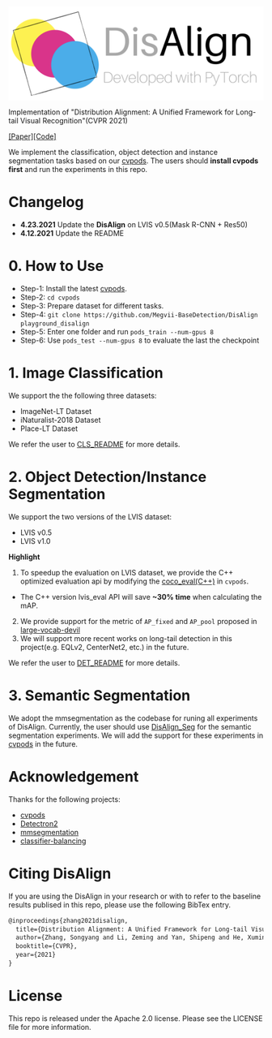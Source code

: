 
<!-- <div align=center><img src=".src/disalign.png"><div align=mi> -->
<div align=center><img src=".src/disalign.png" align="middle" width="600"/><div align=left>


Implementation of "Distribution Alignment: A Unified Framework for Long-tail Visual Recognition"(CVPR 2021)

[[Paper]](https://arxiv.org/abs/2103.16370)[[Code]](https://github.com/Megvii-BaseDetection/DisAlign)

We implement the classification, object detection and instance segmentation tasks based on our [cvpods](https://github.com/Megvii-BaseDetection/cvpods). The users should **install cvpods first** and run the experiments in this repo.

# Changelog
- **4.23.2021** Update the **DisAlign** on LVIS v0.5(Mask R-CNN + Res50)
- **4.12.2021** Update the README

# 0. How to Use
- Step-1: Install the latest [cvpods](https://github.com/Megvii-BaseDetection/cvpods).
- Step-2: `cd cvpods`
- Step-3: Prepare dataset for different tasks.
- Step-4: `git clone https://github.com/Megvii-BaseDetection/DisAlign playground_disalign`
- Step-5: Enter one folder and run `pods_train --num-gpus 8`
- Step-6: Use `pods_test --num-gpus 8` to evaluate the last the checkpoint


# 1. Image Classification
We support the the following three datasets:
- ImageNet-LT Dataset
- iNaturalist-2018 Dataset
- Place-LT Dataset

We refer the user to [CLS_README](classification/README.md) for more details.

# 2. Object Detection/Instance Segmentation
We support the two versions of the LVIS dataset:
- LVIS v0.5
- LVIS v1.0

**Highlight**
1. To speedup the evaluation on LVIS dataset, we provide the C++ optimized evaluation api by modifying the [coco_eval(C++)](https://github.com/Megvii-BaseDetection/cvpods/blob/master/cvpods/layers/csrc/cocoeval/cocoeval.cpp) in `cvpods`.
  - The C++ version lvis_eval API will save **~30% time** when calculating the mAP.
2. We provide support for the metric of `AP_fixed` and `AP_pool` proposed in [large-vocab-devil](https://github.com/achalddave/large-vocab-devil)
3. We will support more recent works on long-tail detection in this project(e.g. EQLv2, CenterNet2, etc.) in the future.

We refer the user to [DET_README](segmentation/README.md) for more details.


# 3. Semantic Segmentation

We adopt the mmsegmentation as the codebase for runing all experiments of DisAlign.
Currently, the user should use [DisAlign_Seg](TODO) for the semantic segmentation experiments.
We will add the support for these experiments in [cvpods](https://github.com/Megvii-BaseDetection/cvpods) in the future.

# Acknowledgement

Thanks for the following projects:
- [cvpods](https://github.com/Megvii-BaseDetection/cvpods)
- [Detectron2](https://github.com/facebookresearch/detectron2)
- [mmsegmentation](https://github.com/open-mmlab/mmsegmentation)
- [classifier-balancing](https://github.com/facebookresearch/classifier-balancing)


# Citing DisAlign
If you are using the DisAlign in your research or with to refer to the baseline results publised in this repo, please use the following BibTex entry.

```latex
@inproceedings{zhang2021disalign,
  title={Distribution Alignment: A Unified Framework for Long-tail Visual Recognition.},
  author={Zhang, Songyang and Li, Zeming and Yan, Shipeng and He, Xuming and Sun, Jian},
  booktitle={CVPR},
  year={2021}
}
```

# License

This repo is released under the Apache 2.0 license. Please see the LICENSE file for more information.

